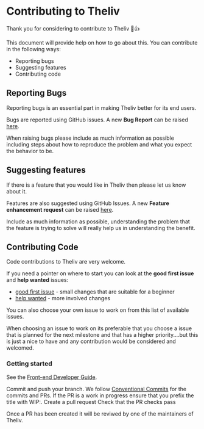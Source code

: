 # Contributing to Theliv

Thank you for considering to contribute to Theliv 🎉👍

This document will provide help on how to go about this. You can contribute in the following ways:

* Reporting bugs
* Suggesting features
* Contributing code

## Reporting Bugs

Reporting bugs is an essential part in making Theliv better for its end users.

Bugs are reported using GitHub issues. A new **Bug Report** can be raised [here](https://github.com/fidelity/theliv/issues/new?assignees=&labels=kind%2Fbug&template=bug_report.md&title=).

When raising bugs please include as much information as possible including steps about how to reproduce the problem and what you expect the behavior to be.

## Suggesting features

If there is a feature that you would like in Theliv then please let us know about it.

Features are also suggested using GitHub Issues. A new **Feature enhancement request** can be raised [here](https://github.com/fidelity/theliv/issues/new?labels=kind%2Ffeature&template=feature_request.md&title=).

Include as much information as possible, understanding the problem that the feature is trying to solve will really help us in understanding the benefit.

## Contributing Code

Code contributions to Theliv are very welcome.

If you need a pointer on where to start you can look at the **good first issue** and **help wanted** issues:

* [good first issue](https://github.com/fidelity/theliv/issues?q=is%3Aissue+is%3Aopen+label%3A%22good+first+issue%22) - small changes that are suitable for a beginner
* [help wanted](https://github.com/fidelity/theliv/issues?q=is%3Aissue+is%3Aopen+label%3A%22help+wanted%22) - more involved changes

You can also choose your own issue to work on from this list of available issues.

When choosing an issue to work on its preferable that you choose a issue that is planned for the next milestone and that has a higher priority....but this is just a nice to have and any contribution would be considered and welcomed.

### Getting started

See the [Front-end Developer Guide](website/readme.md).

Commit and push your branch. We follow [Conventional Commits](https://www.conventionalcommits.org/en/v1.0.0/) for the commits and PRs. If the PR is a work in progress ensure that you prefix the title with WIP:.
Create a pull request
Check that the PR checks pass

Once a PR has been created it will be reviwed by one of the maintainers of Theliv.